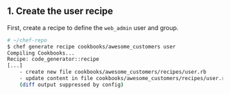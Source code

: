 ## 1. Create the user recipe

First, create a recipe to define the `web_admin` user and group.

```bash
# ~/chef-repo
$ chef generate recipe cookbooks/awesome_customers user
Compiling Cookbooks...
Recipe: code_generator::recipe
[...]
    - create new file cookbooks/awesome_customers/recipes/user.rb
    - update content in file cookbooks/awesome_customers/recipes/user.rb from none to 8602b0
    (diff output suppressed by config)
```
